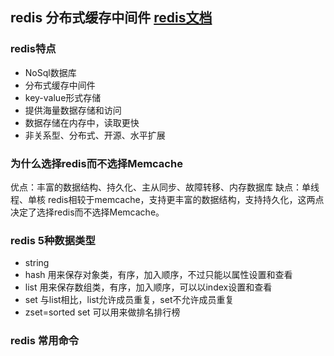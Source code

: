 ## redis 分布式缓存中间件 [redis文档](http://www.redisdoc.com)
### redis特点
- NoSql数据库
- 分布式缓存中间件
- key-value形式存储
- 提供海量数据存储和访问
- 数据存储在内存中，读取更快
- 非关系型、分布式、开源、水平扩展
### 为什么选择redis而不选择Memcache
优点：丰富的数据结构、持久化、主从同步、故障转移、内存数据库
缺点：单线程、单核
redis相较于memcache，支持更丰富的数据结构，支持持久化，这两点决定了选择redis而不选择Memcache。


### redis 5种数据类型
- string
- hash 用来保存对象类，有序，加入顺序，不过只能以属性设置和查看
- list 用来保存数组类，有序，加入顺序，可以以index设置和查看
- set 与list相比，list允许成员重复，set不允许成员重复
- zset=sorted set 可以用来做排名排行榜
### redis 常用命令







